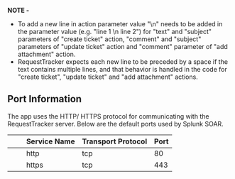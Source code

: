 [comment]: # " File: README.md"
[comment]: # " Copyright (c) 2016-2023 Splunk Inc."
[comment]: # ""
[comment]: # "Licensed under the Apache License, Version 2.0 (the 'License');"
[comment]: # "you may not use this file except in compliance with the License."
[comment]: # "You may obtain a copy of the License at"
[comment]: # ""
[comment]: # "    http://www.apache.org/licenses/LICENSE-2.0"
[comment]: # ""
[comment]: # "Unless required by applicable law or agreed to in writing, software distributed under"
[comment]: # "the License is distributed on an 'AS IS' BASIS, WITHOUT WARRANTIES OR CONDITIONS OF ANY KIND,"
[comment]: # "either express or implied. See the License for the specific language governing permissions"
[comment]: # "and limitations under the License."
[comment]: # ""
  
**NOTE -**

-   To add a new line in action parameter value "\\n" needs to be added in the parameter value (e.g.
    "line 1 \\n line 2") for "text" and "subject" parameters of "create ticket" action, "comment"
    and "subject" parameters of "update ticket" action and "comment" parameter of "add attachment"
    action.
-   RequestTracker expects each new line to be preceded by a space if the text contains multiple
    lines, and that behavior is handled in the code for "create ticket", "update ticket" and "add
    attachment" actions.

## Port Information

The app uses the HTTP/ HTTPS protocol for communicating with the RequestTracker server. Below are
the default ports used by Splunk SOAR.

|         Service Name | Transport Protocol | Port |
|----------------------|--------------------|------|
|         http         | tcp                | 80   |
|         https        | tcp                | 443  |

